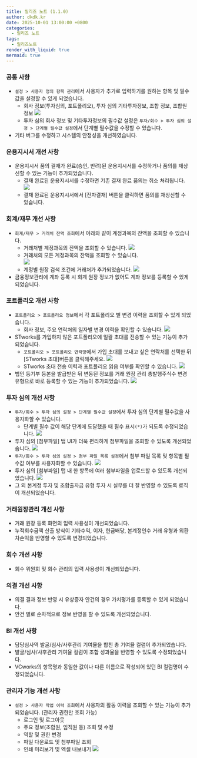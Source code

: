 ```yaml
---
title: 릴리즈 노트 (1.1.0)
author: dkdk.kr
date: 2025-10-01 13:00:00 +0800
categories:
  - 릴리즈 노트
tags:
  - 릴리즈노트
render_with_liquid: true
mermaid: true
---
```


### 공통 사항
- `설정 > 사용자 정의 항목 관리`에서 사용자가 추가로 입력하기를 원하는 항목 및 필수값을 설정할 수 있게 되었습니다.
	- 회사 정보(투자심의, 포트폴리오), 투자 심의 기타투자정보, 조합 정보, 조합원 정보
		![](/assets/img/VCW_120_CM_0.png)
	- 투자 심의 회사 정보 및 기타투자정보의 필수값 설정은 `투자/회수 > 투자 심의 설정 > 단계별 필수값 설정`에서 단계별 필수값을 수정할 수 있습니다. 
- 기타 버그를 수정하고 시스템의 안정성을 개선하였습니다.
### 운용지시서 개선 사항
- 운용지시서 품의 결재가 완료(승인, 반려)된 운용지시서를 수정하거나 품의를 재상신할 수 있는 기능이 추가되었습니다.
	- 결재 완료된 운용지시서를 수정하면 기존 결재 완료 품의는 취소 처리됩니다.
		![](/assets/img/VCW_120_OI_0.gif)
	- 결재 완료된 운용지시서에서 [전자결재] 버튼을 클릭하면 품의를 재상신할 수 있습니다.


### 회계/재무 개선 사항
- `회계/재무 > 거래처 잔액 조회`에서 아래와 같이 계정과목의 잔액을 조회할 수 있습니다.
	- 거래처별 계정과목의 잔액을 조회할 수 있습니다.
		![](/assets/img/VCW_120_FM_1.png)
	- 거래처의 모든 계정과목의 잔액을 조회할 수 있습니다.	 
		![](/assets/img/VCW_120_FM_3.png)
	- 계정별 원장 검색 조건에 거래처가 추가되었습니다.
		![](/assets/img/VCW_120_FM_2.png)
- 금융정보관리에 계좌 등록 시 회계 원장 정보가 없어도 계좌 정보를 등록할 수 있게 되었습니다.

### 포트폴리오 개선 사항
- `포트폴리오 > 포트폴리오 정보`에서 각 포트폴리오 별 변경 이력을 조회할 수 있게 되었습니다.
	- 회사 정보, 주요 연락처의 일자별 변경 이력을 확인할 수 있습니다.
		![](/assets/img/VCW_120_PM_0.png)
- STworks를 가입하지 않은 포트폴리오에 일괄 초대를 전송할 수 있는 기능이 추가되었습니다.
	- `포트폴리오 > 포트폴리오 연락망`에서 가입 초대를 보내고 싶은 연락처를 선택한 뒤 [STworks 초대]버튼을 클릭해주세요.
		![](/assets/img/VCW_120_BR_0.png)
	- STworks 초대 전송 이력과 포트폴리오 읽음 여부를 확인할 수 있습니다.
		![](/assets/img/VCW_120_PM_2.png)
- 법인 등기부 등본을 발급받은 뒤 변동된 정보를 거래 원장 관리 총발행주식수 변경 유형으로 바로 등록할 수 있는 기능이 추가되었습니다.
	![](/assets/img/VCW_120_PM_3.png)

### 투자 심의 개선 사항
- `투자/회수 > 투자 심의 설정 > 단계별 필수값 설정`에서 투자 심의 단계별 필수값을 사용자화할 수 있습니다.
	- 단계별 필수 값이 해당 단계에 도달했을 때 필수 표시`(*)`가 되도록 수정되었습니다.
	![](/assets/img/VCW_120_VS_0.png)
- 투자 심의 [첨부파일] 탭 UI가 더욱 편리하게 첨부파일을 조회할 수 있도록 개선되었습니다.
	![](/assets/img/VCW_120_VS_1.gif)
- `투자/회수 > 투자 심의 설정 > 첨부 파일 목록 설정`에서 첨부 파일 목록 및 항목별 필수값 여부를 사용자화할 수 있습니다.
	![](/assets/img/VCW_120_VS_3.png)
- 투자 심의 [첨부파일] 탭 내 한 항목에 여러 첨부파일을 업로드할 수 있도록 개선되었습니다.
	![](/assets/img/VCW_120_VS_2.gif)
- 그 외 본계정 투자 및 조합출자금 유형 투자 시 실무를 더 잘 반영할 수 있도록 로직이 개선되었습니다.

### 거래원장관리 개선 사항
- 거래 원장 등록 화면의 입력 사용성이 개선되었습니다.
- 누적회수금액 산출 방식이 기타수익, 이자, 현금배당, 본계정인수 거래 유형과 외환차손익을 반영할 수 있도록 변경되었습니다.

### 회수 개선 사항
- 회수 위원회 및 회수 관리의 입력 사용성이 개선되었습니다.

### 의결 개선 사항
- 의결 결과 정보 반영 시 유상증자 안건의 경우 가치평가를 등록할 수 있게 되었습니다.
- 안건 별로 순차적으로 정보 반영을 할 수 있도록 개선되었습니다.

### BI 개선 사항
- 담당심사역 발굴/심사/사후관리 기여율을 합친 총 기여율 컬럼이 추가되었습니다.
- 발굴/심사/사후관리 기여율 컬럼이 조합 성과율을 반영할 수 있도록 수정되었습니다.
- VCworks의 항목명과 동일한 값이나 다른 이름으로 작성되어 있던 BI 컬럼명이 수정되었습니다.

### 관리자 기능 개선 사항
- `설정 > 사용자 작업 이력 조회`에서 사용자의 활동 이력을 조회할 수 있는 기능이 추가되었습니다. (관리자 권한만 조회 가능)
	- 로그인 및 로그아웃
	- 주요 정보(조합원, 임직원 등) 조회 및 수정
	- 역할 및 권한 변경
	- 파일 다운로드 및 첨부파일 조회
	- 인쇄 미리보기 및 엑셀 내보내기
	![](/assets/img/VCW_120_CM_1.png)